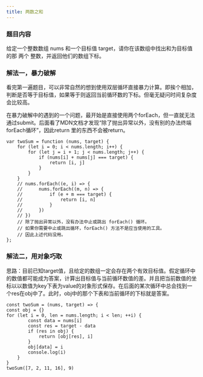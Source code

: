 ```yaml
---
title: 两数之和
---
```

### 题目内容
给定一个整数数组 nums 和一个目标值 target，请你在该数组中找出和为目标值的那 两个 整数，并返回他们的数组下标。

### 解法一，暴力破解

看完第一遍题目，可以非常自然的想到使用双层循环直接暴力计算。即挨个相加，判断是否等于目标值，如果等于则返回当前循环数的下标。但毫无疑问时间复杂度会比较高。

在暴力破解中的遇到的一个问题，最开始是直接使用两个forEach，但一直就无法通过submit。后面看了MDN文档才发现“除了抛出异常以外，没有别的办法终端forEach循环”，因此return 里的东西不会被return。

```
var twoSum = function (nums, target) {
    for (let i = 0; i < nums.length; i++) {
        for (let j = i + 1; j < nums.length; j++) {
            if (nums[i] + nums[j] === target) {
                return [i, j]
            }
        }
    }
    // nums.forEach((e, i) => {
    //      nums.forEach((m, n) => {
    //          if (e + m === target) {
    //              return [i, n]
    //          }
    //      })
    // })
    // 除了抛出异常以外，没有办法中止或跳出 forEach() 循环。
    // 如果你需要中止或跳出循环，forEach() 方法不是应当使用的工具。 
    // 因此上述代码没用。
};
```

### 解法二，用对象巧取

思路：目前已知target值，且给定的数组一定会存在两个有效目标值。假定循环中的数值都可能成为答案，计算出目标值与当前循环数值的差。并且把当前数值的坐标以以数值为key下表为value的对象形式保存。在后面的某次循环中总会找到一个res在obj中了。此时，obj中的那个下表和当前循环的下标就是答案。

```
const twoSum = (nums, target) => {
const obj = {}
for (let i = 0, len = nums.length; i < len; ++i) {
        const data = nums[i]
        const res = target - data
        if (res in obj) {
            return [obj[res], i]
        }
        obj[data] = i
        console.log(i)
    }
}
twoSum([7, 2, 11, 16], 9)
```
